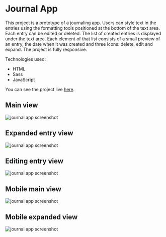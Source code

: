 # Journal App
This project is a prototype of a journaling app. Users can style text in the entries using the formatting tools positioned at the bottom of the text area. Each entry can be edited or deleted. The list of created entries is displayed under the text area. Each element of that list consists of a small preview of an entry, the date when it was created and three icons: delete, edit and expand. The project is fully responsive. 

Technologies used:
* HTML
* Sass
* JavaScript

You can see the project live [here](https://chic-blancmange-b37820.netlify.app/).

## Main view
![journal app screenshot](screenshots/journal-app-screenshot.png)

## Expanded entry view
![journal app screenshot](screenshots/journal-app-expand-screenshot.png)

## Editing entry view
![journal app screenshot](screenshots/journal-app-edit-screenshot.png)

## Mobile main view
![journal app screenshot](screenshots/journal-app-mobile-screenshot.png)

## Mobile expanded view
![journal app screenshot](screenshots/journal-app-expand-mobile-screenshot.png)
